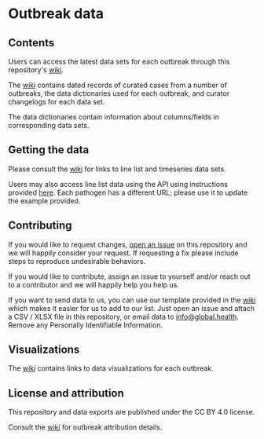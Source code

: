 # Outbreak data

## Contents

Users can access the latest data sets for each outbreak through this repository's [wiki](https://github.com/globaldothealth/outbreak-data/wiki).

The [wiki](https://github.com/globaldothealth/outbreak-data/wiki) contains dated records of curated cases from a number of outbreaks, the data dictionaries used for each outbreak, and curator changelogs for each data set.

The data dictionaries contain information about columns/fields in corresponding data sets.

## Getting the data

Please consult the [wiki](https://github.com/globaldothealth/outbreak-data/wiki) for links to line list and timeseries data sets.

Users may also access line list data using the API using instructions provided [here](https://github.com/globaldothealth/turnkey-curator-portal/blob/main/verification/curator-service/auth.md). Each pathogen has a different URL; please use it to update the example provided.

## Contributing

If you would like to request changes, [open an issue](https://github.com/globaldothealth/outbreak-data/issues/new) on this repository and we will happily consider your request. 
If requesting a fix please include steps to reproduce undesirable behaviors.

If you would like to contribute, assign an issue to yourself and/or reach out to a contributor and we will happily help you help us.

If you want to send data to us, you can use our template provided in the [wiki](https://github.com/globaldothealth/outbreak-data/wiki) which makes
it easier for us to add to our list. Just open an issue and attach a CSV / XLSX file in this repository,
or email data to info@global.health. Remove any Personally Identifiable Information.

## Visualizations

The [wiki](https://github.com/globaldothealth/outbreak-data/wiki) contains links to data visualizations for each outbreak.

## License and attribution

This repository and data exports are published under the CC BY 4.0 license.

Consult the [wiki](https://github.com/globaldothealth/outbreak-data/wiki) for outbreak attribution details.
